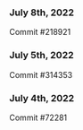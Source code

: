 ### July 8th, 2022

Commit #218921

### July 5th, 2022

Commit #314353


### July 4th, 2022

Commit #72281
